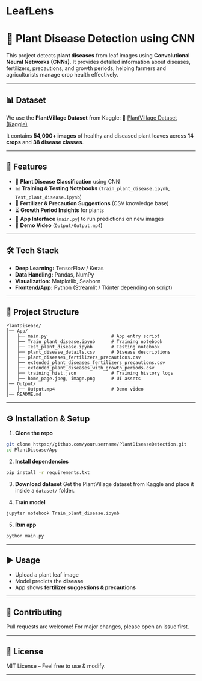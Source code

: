 # LeafLens 




# 🌱 Plant Disease Detection using CNN

This project detects **plant diseases** from leaf images using **Convolutional Neural Networks (CNNs)**.
It provides detailed information about diseases, fertilizers, precautions, and growth periods, helping farmers and agriculturists manage crop health effectively.

---

## 📊 Dataset

We use the **PlantVillage Dataset** from Kaggle:
🔗 [PlantVillage Dataset (Kaggle)](https://www.kaggle.com/datasets/emmarex/plantdisease)

It contains **54,000+ images** of healthy and diseased plant leaves across **14 crops** and **38 disease classes**.

---

## 🚀 Features

* 🌿 **Plant Disease Classification** using CNN
* 📊 **Training & Testing Notebooks** (`Train_plant_disease.ipynb`, `Test_plant_disease.ipynb`)
* 💊 **Fertilizer & Precaution Suggestions** (CSV knowledge base)
* ⏳ **Growth Period Insights** for plants
* 📱 **App Interface** (`main.py`) to run predictions on new images
* 🎥 **Demo Video** (`Output/Output.mp4`)

---

## 🛠️ Tech Stack

* **Deep Learning:** TensorFlow / Keras
* **Data Handling:** Pandas, NumPy
* **Visualization:** Matplotlib, Seaborn
* **Frontend/App:** Python (Streamlit / Tkinter depending on script)

---

## 📂 Project Structure

```
PlantDisease/
│── App/
│   ├── main.py                        # App entry script
│   ├── Train_plant_disease.ipynb      # Training notebook
│   ├── Test_plant_disease.ipynb       # Testing notebook
│   ├── plant_disease_details.csv      # Disease descriptions
│   ├── plant_diseases_fertilizers_precautions.csv
│   ├── extended_plant_diseases_fertilizers_precautions.csv
│   ├── extended_plant_diseases_with_growth_periods.csv
│   ├── training_hist.json             # Training history logs
│   ├── home_page.jpeg, image.png      # UI assets
│── Output/
│   ├── Output.mp4                     # Demo video
│── README.md
```

---

## ⚙️ Installation & Setup

1. **Clone the repo**

```bash
git clone https://github.com/yourusername/PlantDiseaseDetection.git
cd PlantDisease/App
```

2. **Install dependencies**

```bash
pip install -r requirements.txt
```

3. **Download dataset**
   Get the PlantVillage dataset from Kaggle and place it inside a `dataset/` folder.

4. **Train model**

```bash
jupyter notebook Train_plant_disease.ipynb
```

5. **Run app**

```bash
python main.py
```

---

## ▶️ Usage

* Upload a plant leaf image
* Model predicts the **disease**
* App shows **fertilizer suggestions & precautions**

---

## 🤝 Contributing

Pull requests are welcome! For major changes, please open an issue first.

---

## 📜 License

MIT License – Feel free to use & modify.

---
